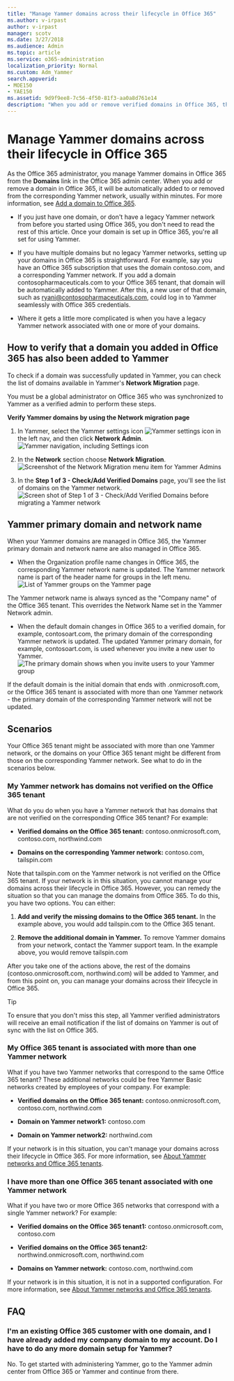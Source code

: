 ```yaml
---
title: "Manage Yammer domains across their lifecycle in Office 365"
ms.author: v-irpast
author: v-irpast
manager: scotv
ms.date: 3/27/2018
ms.audience: Admin
ms.topic: article
ms.service: o365-administration
localization_priority: Normal
ms.custom: Adm_Yammer
search.appverid:
- MOE150
- YAE150
ms.assetid: 9d9f9ee8-7c56-4f50-81f3-aa0a8d761e14
description: "When you add or remove verified domains in Office 365, they can automatically be added or removed from a corresponding Yammer network."
---
```


# Manage Yammer domains across their lifecycle in Office 365

As the Office 365 administrator, you manage Yammer domains in Office 365 from the **Domains** link in the Office 365 admin center. When you add or remove a domain in Office 365, it will be automatically added to or removed from the corresponding Yammer network, usually within minutes. For more information, see [Add a domain to Office 365](https://support.office.com/article/6383f56d-3d09-4dcb-9b41-b5f5a5efd611). 
  
- If you just have one domain, or don't have a legacy Yammer network from before you started using Office 365, you don't need to read the rest of this article. Once your domain is set up in Office 365, you're all set for using Yammer.
    
- If you have multiple domains but no legacy Yammer networks, setting up your domains in Office 365 is straightforward. For example, say you have an Office 365 subscription that uses the domain contoso.com, and a corresponding Yammer network. If you add a domain contosopharmaceuticals.com to your Office 365 tenant, that domain will be automatically added to Yammer. After this, a new user of that domain, such as ryani@contosopharmaceuticals.com, could log in to Yammer seamlessly with Office 365 credentials.
    
- Where it gets a little more complicated is when you have a legacy Yammer network associated with one or more of your domains.
    
## How to verify that a domain you added in Office 365 has also been added to Yammer

To check if a domain was successfully updated in Yammer, you can check the list of domains available in Yammer's **Network Migration** page. 
  
You must be a global administrator on Office 365 who was synchronized to Yammer as a verified admin to perform these steps.
  
 **Verify Yammer domains by using the Network migration page**
  
1. In Yammer, select the Yammer settings icon ![Yammer settings icon](/Office365/Admin/media/9704ce70-56ce-43f7-96c6-f253b0413d40.png) in the left nav, and then click **Network Admin**.
    ![Yammer navigation, including Settings icon](/Office365/Admin/media/d1ec06fa-c2fb-4dcb-b21f-6dff1d20d6ad.png)
  
2. In the **Network** section choose **Network Migration**.
    ![Screenshot of the Network Migration menu item for Yammer Admins](/Office365/Admin/media/f9ae9328-9cb2-46f7-9bce-26bcdc29b3fa.png)
  
3. In the **Step 1 of 3 - Check/Add Verified Domains** page, you'll see the list of domains on the Yammer network. 
    ![Screen shot of Step 1 of 3 - Check/Add Verified Domains before migrating a Yammer network](/Office365/Admin/media/cac649d6-9245-4645-8f59-fb27dffd87e8.png)
  
## Yammer primary domain and network name
<a name="BKMK_YammerNetworkName"> </a>

When your Yammer domains are managed in Office 365, the Yammer primary domain and network name are also managed in Office 365.
  
- When the Organization profile name changes in Office 365, the corresponding Yammer network name is updated. The Yammer network name is part of the header name for groups in the left menu.
    ![List of Yammer groups on the Yammer page](/Office365/Admin/media/0a1125b1-74d2-4ea5-b8e4-6d52456a527e.jpg)
  
The Yammer network name is always synced as the "Company name" of the Office 365 tenant. This overrides the Network Name set in the Yammer Network admin.
  
- When the default domain changes in Office 365 to a verified domain, for example, contosoart.com, the primary domain of the corresponding Yammer network is updated. The updated Yammer primary domain, for example, contosoart.com, is used whenever you invite a new user to Yammer.
    ![The primary domain shows when you invite users to your Yammer group](/Office365/Admin/media/5d98c158-3ce4-4404-97e9-1557382216e8.png)
  
If the default domain is the initial domain that ends with .onmicrosoft.com, or the Office 365 tenant is associated with more than one Yammer network - the primary domain of the corresponding Yammer network will not be updated.
  
## Scenarios
<a name="BKMK_YammerNetworkName"> </a>

Your Office 365 tenant might be associated with more than one Yammer network, or the domains on your Office 365 tenant might be different from those on the corresponding Yammer network. See what to do in the scenarios below.
  
### My Yammer network has domains not verified on the Office 365 tenant

What do you do when you have a Yammer network that has domains that are not verified on the corresponding Office 365 tenant? For example:
  
- **Verified domains on the Office 365 tenant:** contoso.onmicrosoft.com, contoso.com, northwind.com 
    
- **Domains on the corresponding Yammer network:** contoso.com, tailspin.com 
    
Note that tailspin.com on the Yammer network is not verified on the Office 365 tenant. If your network is in this situation, you cannot manage your domains across their lifecycle in Office 365. However, you can remedy the situation so that you can manage the domains from Office 365. To do this, you have two options. You can either:
  
1. **Add and verify the missing domains to the Office 365 tenant.** In the example above, you would add tailspin.com to the Office 365 tenant. 
    
2. **Remove the additional domain in Yammer.** To remove Yammer domains from your network, contact the Yammer support team. In the example above, you would remove tailspin.com 
    
After you take one of the actions above, the rest of the domains (contoso.onmicrosoft.com, northwind.com) will be added to Yammer, and from this point on, you can manage your domains across their lifecycle in Office 365.
  
> [!TIP]
> To ensure that you don't miss this step, all Yammer verified administrators will receive an email notification if the list of domains on Yammer is out of sync with the list on Office 365. 
  
### My Office 365 tenant is associated with more than one Yammer network

What if you have two Yammer networks that correspond to the same Office 365 tenant? These additional networks could be free Yammer Basic networks created by employees of your company. For example:
  
- **Verified domains on the Office 365 tenant:** contoso.onmicrosoft.com, contoso.com, northwind.com 
    
- **Domain on Yammer network1:** contoso.com 
    
- **Domain on Yammer network2:** northwind.com 
    
If your network is in this situation, you can't manage your domains across their lifecycle in Office 365. For more information, see [About Yammer networks and Office 365 tenants](about-yammer-networks-and-office-365-tenants.md).
  
### I have more than one Office 365 tenant associated with one Yammer network

What if you have two or more Office 365 networks that correspond with a single Yammer network? For example:
  
- **Verified domains on the Office 365 tenant1:** contoso.onmicrosoft.com, contoso.com 
    
- **Verified domains on the Office 365 tenant2:** northwind.onmicrosoft.com, northwind.com 
    
- **Domains on Yammer network:** contoso.com, northwind.com 
    
If your network is in this situation, it is not in a supported configuration. For more information, see [About Yammer networks and Office 365 tenants](about-yammer-networks-and-office-365-tenants.md).
  
## FAQ
<a name="BKMK_YammerNetworkName"> </a>

### I'm an existing Office 365 customer with one domain, and I have already added my company domain to my account. Do I have to do any more domain setup for Yammer?

No. To get started with administering Yammer, go to the Yammer admin center from Office 365 or Yammer and continue from there. 
  

